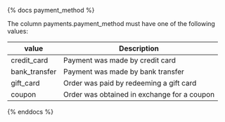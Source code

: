 {% docs payment_method %}

The column payments.payment_method must have one of the following values:

| value           | Description                                     |
|-----------------|-------------------------------------------------|
| credit_card     | Payment was made by credit card                 |
| bank_transfer   | Payment was made by bank transfer               |
| gift_card       | Order was paid by redeeming a gift card         |
| coupon          | Order was obtained in exchange for a coupon     |

{% enddocs %}